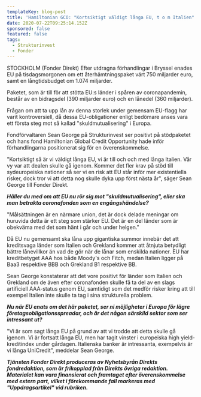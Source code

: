 ```yaml
---
templateKey: blog-post
title: 'Hamiltonian GCO: "Kortsiktigt väldigt långa EU, t o m Italien"'
date: 2020-07-22T09:25:14.152Z
sponsored: false
featured: false
tags:
  - Strukturinvest
  - Fonder
---
```

STOCKHOLM (Fonder Direkt) Efter utdragna förhandlingar i Bryssel enades EU på tisdagsmorgonen om ett återhämtningspaket värt 750 miljarder euro, samt en långtidsbudget om 1.074 miljarder.

Paketet, som är till för att stötta EU:s länder i spåren av coronapandemin, består av en bidragsdel (390 miljarder euro) och en lånedel (360 miljarder).

Frågan om att ta upp lån av denna storlek under gemensam EU-flagg har varit kontroversiell, då dessa EU-obligationer enligt bedömare anses vara ett första steg mot så kallad "skuldmutualisering" i Europa.

Fondförvaltaren Sean George på Strukturinvest ser positivt på stödpaketet och hans fond Hamiltonian Global Credit Opportunity hade inför förhandlingarna positionerat sig för en överenskommelse.

"Kortsiktigt så är vi väldigt långa EU, vi är till och och med långa Italien. Vår vy var att dealen skulle gå igenom. Kommer det fler krav på stöd till sydeuropeiska nationer så ser vi en risk att EU står inför mer existentiella risker, dock tror vi att detta nog skulle dyka upp först nästa år", säger Sean George till Fonder Direkt.

***Håller du med om att EU nu rör sig mot "skuldmutualisering", eller ska man betrakta coronafonden som en engångshändelse?***

"Målsättningen är en närmare union, det är dock delade meningar om huruvida detta är ett steg som stärker EU. Det är en del länder som är obekväma med det som hänt i går och under helgen."

Då EU nu gemensamt ska låna upp gigantiska summor innebär det att kreditsvaga länder som Italien och Grekland kommer att åtnjuta betydligt bättre lånevillkor än vad de gör när de lånar som enskilda nationer. EU har kreditbetyget AAA hos både Moody's och Fitch, medan Italien ligger på Baa3 respektive BBB och Grekland B1 respektive BB.

Sean George konstaterar att det vore positivt för länder som Italien och Grekland om de även efter coronafonden skulle få ta del av en slags artificiell AAA-status genom EU, samtidigt som det medför risker kring att till exempel Italien inte skulle ta tag i sina strukturella problem.

***Nu när EU enats om det här paketet, ser ni möjligheter i Europa för lägre företagsobligationsspreadar, och är det någon särskild sektor som ser intressant ut?***

"Vi är som sagt långa EU på grund av att vi trodde att detta skulle gå igenom. Vi är fortsatt långa EU, men har tagit vinster i europeiska high yield-kreditindex under gårdagen. Italienska banker är intressanta, exempelvis är vi långa UniCredit", meddelar Sean George.

***Tjänsten Fonder Direkt produceras av Nyhetsbyrån Direkts fondredaktion, som är frikopplad från Direkts övriga redaktion. Materialet kan vara finansierat och framtaget efter överenskommelse med extern part, vilket i förekommande fall markeras med "Uppdragsartikel" vid rubriken.***